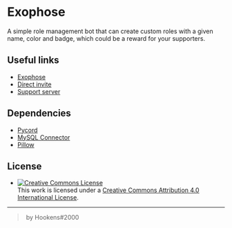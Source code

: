 # Exophose
A simple role management bot that can create custom roles with a given name, color and badge, which could be a reward for your supporters.

## Useful links
- [Exophose](https://top.gg/bot/854906458344259615)
- [Direct invite](https://discord.com/oauth2/authorize?client_id=854906458344259615&permissions=268435456&scope=bot%20applications.commands)
- [Support server](https://discord.gg/dAabxGzned)

## Dependencies
- [Pycord](https://github.com/Pycord-Development/pycord)
- [MySQL Connector](https://www.mysql.com/products/connector/)
- [Pillow](https://pillow.readthedocs.io/en/stable/)

## License

- <a rel="license" href="http://creativecommons.org/licenses/by/4.0/"><img alt="Creative Commons License" style="border-width:0" src="https://i.creativecommons.org/l/by/4.0/88x31.png" /></a><br />This work is licensed under a <a rel="license" href="http://creativecommons.org/licenses/by/4.0/">Creative Commons Attribution 4.0 International License</a>.

---
> by Hookens#2000